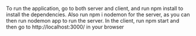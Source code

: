 To run the application, go to both server and client, and run npm install to install the dependencies.
Also run npm i nodemon for the server, as you can then run nodemon app to run the server.
In the client, run npm start and then go to http://localhost:3000/ in your browser

